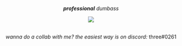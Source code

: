 <p align="center"><em><strong>professional</strong> dumbass</em></p>

<div align="center">
  <img src="https://skillicons.dev/icons?i=linux,neovim">
</div>

<br>

<p align="center">
  <i align="center">wanna do a collab with me? the easiest way is on discord:</i> <span>three#0261</span>
</p>
